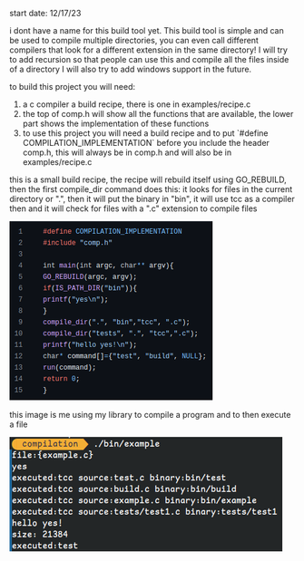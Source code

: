 start date: 12/17/23
<p>i dont have a name for this build tool yet. 
This build tool is simple and can be used to compile multiple directories, you can even call different compilers that look for a different extension in the same directory!
I will try to add recursion so that people can use this and compile all the files inside of a directory I will also try to add windows support in the future.</p>

<p> to build this project you will need:</p>
<ol><li>a c compiler a build recipe, there is one in examples/recipe.c</li> <li> the top of comp.h will show all the functions that are available, the lower part shows the implementation of these functions</li> <li>to use this project you will need a build recipe and to put `#define COMPILATION_IMPLEMENTATION` before you include the header comp.h, this will always be in comp.h and will also be in examples/recipe.c</li> </ol>

<p> this is a small build recipe, the recipe will rebuild itself using GO_REBUILD, then the first compile_dir command does this: it looks for files in the current directory or ".", then it will put the binary in "bin", it will use tcc as a compiler then and it will check for files with a ".c" extension to compile files</p>


![](img/build_recipe.png)


<p>this image is me using my library to compile a program and to then execute a file</p>


![](img/running_file_from_recipe.png)
